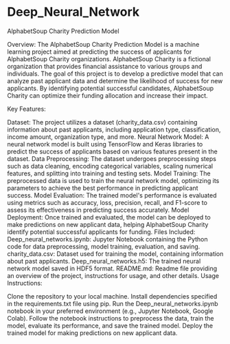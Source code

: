 # Deep_Neural_Network

AlphabetSoup Charity Prediction Model

Overview:
The AlphabetSoup Charity Prediction Model is a machine learning project aimed at predicting the success of applicants for AlphabetSoup Charity organizations. AlphabetSoup Charity is a fictional organization that provides financial assistance to various groups and individuals. The goal of this project is to develop a predictive model that can analyze past applicant data and determine the likelihood of success for new applicants. By identifying potential successful candidates, AlphabetSoup Charity can optimize their funding allocation and increase their impact.

Key Features:

Dataset: The project utilizes a dataset (charity_data.csv) containing information about past applicants, including application type, classification, income amount, organization type, and more.
Neural Network Model: A neural network model is built using TensorFlow and Keras libraries to predict the success of applicants based on various features present in the dataset.
Data Preprocessing: The dataset undergoes preprocessing steps such as data cleaning, encoding categorical variables, scaling numerical features, and splitting into training and testing sets.
Model Training: The preprocessed data is used to train the neural network model, optimizing its parameters to achieve the best performance in predicting applicant success.
Model Evaluation: The trained model's performance is evaluated using metrics such as accuracy, loss, precision, recall, and F1-score to assess its effectiveness in predicting success accurately.
Model Deployment: Once trained and evaluated, the model can be deployed to make predictions on new applicant data, helping AlphabetSoup Charity identify potential successful applicants for funding.
Files Included:
Deep_neural_networks.ipynb: Jupyter Notebook containing the Python code for data preprocessing, model training, evaluation, and saving.
charity_data.csv: Dataset used for training the model, containing information about past applicants.
Deep_neural_networks.h5: The trained neural network model saved in HDF5 format.
README.md: Readme file providing an overview of the project, instructions for usage, and other details.
Usage Instructions:

Clone the repository to your local machine.
Install dependencies specified in the requirements.txt file using pip.
Run the Deep_neural_networks.ipynb notebook in your preferred environment (e.g., Jupyter Notebook, Google Colab).
Follow the notebook instructions to preprocess the data, train the model, evaluate its performance, and save the trained model.
Deploy the trained model for making predictions on new applicant data.
